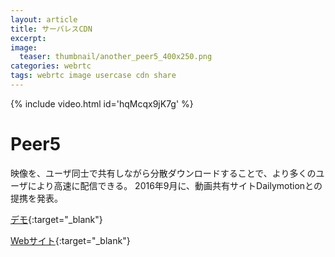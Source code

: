 ```yaml
---
layout: article
title: サーバレスCDN
excerpt: 
image:
  teaser: thumbnail/another_peer5_400x250.png
categories: webrtc
tags: webrtc image usercase cdn share
---
```


{% include video.html id='hqMcqx9jK7g' %}

# Peer5

映像を、ユーザ同士で共有しながら分散ダウンロードすることで、より多くのユーザにより高速に配信できる。
2016年9月に、動画共有サイトDailymotionとの提携を発表。

[デモ](https://www.peer5.com/demo){:target="_blank"}

[Webサイト](https://www.peer5.com){:target="_blank"}
